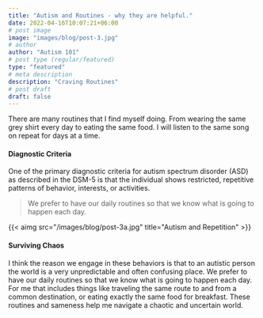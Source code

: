 ```yaml
---
title: "Autism and Routines - why they are helpful."
date: 2022-04-16T10:07:21+06:00
# post image
image: "images/blog/post-3.jpg"
# author
author: "Autism 101"
# post type (regular/featured)
type: "featured"
# meta description
description: "Craving Routines"
# post draft
draft: false
---
```


There are many routines that I find myself doing. From wearing the same grey shirt every day to eating the same food. I will listen to the same song on repeat for days at a time. 

#### Diagnostic Criteria
One of the primary diagnostic criteria for autism spectrum disorder (ASD) as described in the DSM-5  is that the individual shows restricted, repetitive patterns of behavior, interests, or activities. 

> We prefer to have our daily routines so that we know what is going to happen each day.

{{< aimg  src="/images/blog/post-3a.jpg" title="Autism and Repetition" >}}

#### Surviving Chaos
I think the reason we engage in these behaviors is that to an autistic person the world is a very unpredictable and often confusing place. We prefer to have our daily routines so that we know what is going to happen each day. For me that includes things like traveling the same route to and from a common destination, or eating exactly the same food for breakfast. These routines and sameness help me navigate a chaotic and uncertain world. 
